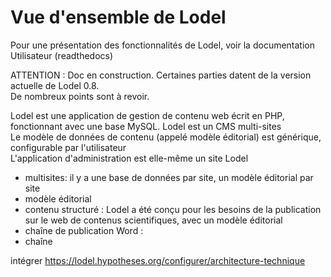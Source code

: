 Vue d'ensemble de Lodel
=======================

Pour une présentation des fonctionnalités de Lodel, voir la documentation Utilisateur (readthedocs)

ATTENTION : Doc en construction.
Certaines parties datent de la version actuelle de Lodel 0.8.  
De nombreux points sont à revoir.

Lodel est une application de gestion de contenu web écrit en PHP, fonctionnant avec une base MySQL.
Lodel est un CMS multi-sites     
Le modèle de données de contenu (appelé modèle éditorial) est générique, configurable par l'utilisateur    
L'application d'administration est elle-même un site Lodel  

- multisites: il y a une base de données par site, un modèle éditorial par site
- modèle éditorial  
- contenu structuré : Lodel a été conçu pour les besoins de la publication sur le web de contenus scientifiques,
avec un modèle éditorial  
- chaîne de publication Word : 
- chaîne

intégrer <https://lodel.hypotheses.org/configurer/architecture-technique>
